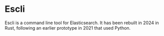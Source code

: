 # Escli

Escli is a command line tool for Elasticsearch.
It has been rebuilt in 2024 in Rust, following an earlier prototype in 2021 that used Python.
